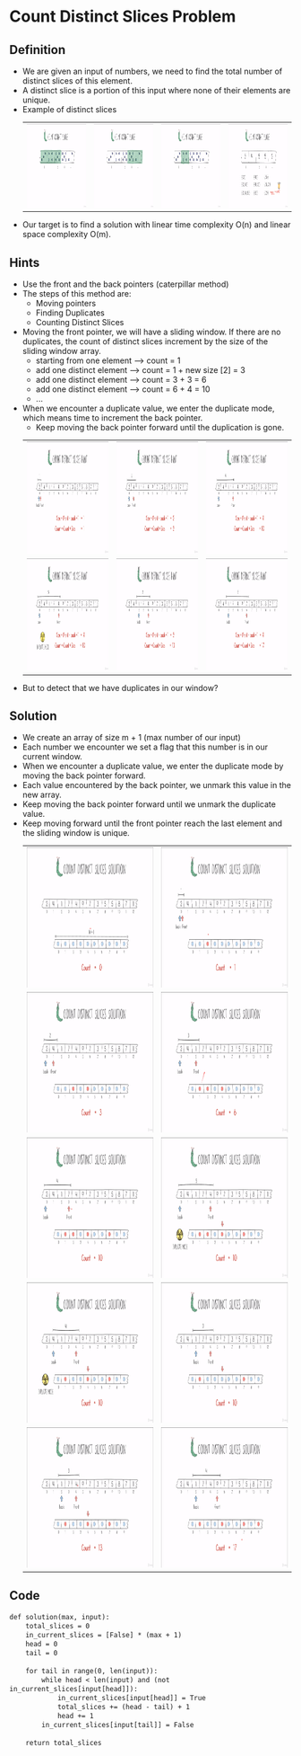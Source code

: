 # Count Distinct Slices Problem

## Definition
- We are given an input of numbers, we need to find the total number of distinct slices of this element.
- A distinct slice is a portion of this input where none of their elements are unique.
- Example of distinct slices
    <table>
        <tr>
            <td><img src="./img/count-distinct-slices-1.png" width="300" height="150" alt="1"></td>
            <td><img src="./img/count-distinct-slices-2.png" width="300" height="150" alt="2"></td>
            <td><img src="./img/count-distinct-slices-3.png" width="300" height="150" alt="3"></td>
            <td><img src="./img/count-distinct-slices-4.png" width="300" height="150" alt="4"></td>
        </tr>
    </table>
- Our target is to find a solution with linear time complexity O(n) and linear space complexity O(m).


## Hints
- Use the front and the back pointers (caterpillar method)
- The steps of this method are:
    - Moving pointers
    - Finding Duplicates
    - Counting Distinct Slices
- Moving the front pointer, we will have a sliding window. If there are no duplicates, the count of distinct slices increment by the size of the sliding window array.
    - starting from one element --> count = 1
    - add one distinct element --> count = 1 + new size [2] = 3
    - add one distinct element --> count = 3 + 3 = 6
    - add one distinct element --> count = 6 + 4 = 10
    - ...
- When we encounter a duplicate value, we enter the duplicate mode, which means time to increment the back pointer.
    - Keep moving the back pointer forward until the duplication is gone.
    <table>
        <tr>
            <td><img src="./img/count-distinct-slices-5.png" width="400" height="200" alt="5"></td>
            <td><img src="./img/count-distinct-slices-6.png" width="400" height="200" alt="6"></td>
            <td><img src="./img/count-distinct-slices-7.png" width="400" height="200" alt="7"></td>
        </tr>
        <tr>
            <td><img src="./img/count-distinct-slices-8.png" width="400" height="200" alt="8"></td>
            <td><img src="./img/count-distinct-slices-9.png" width="400" height="200" alt="9"></td>
            <td><img src="./img/count-distinct-slices-10.png" width="400" height="200" alt="10"></td>
        </tr>
    </table>
- But to detect that we have duplicates in our window?

## Solution
- We create an array of size m + 1 (max number of our input)
- Each number we encounter we set a flag that this number is in our current window.
- When we encounter a duplicate value, we enter the duplicate mode by moving the back pointer forward.
- Each value encountered by the back pointer, we unmark this value in the new array.
- Keep moving the back pointer forward until we unmark the duplicate value.
- Keep moving forward until the front pointer reach the last element and the sliding window is unique.
    <table>
        <tr>
            <td><img src="./img/count-distinct-slices-11.png" width="500" height="250" alt="11"></td>
            <td><img src="./img/count-distinct-slices-12.png" width="500" height="250" alt="12"></td>
        </tr>
        <tr>
            <td><img src="./img/count-distinct-slices-13.png" width="500" height="250" alt="13"></td>
            <td><img src="./img/count-distinct-slices-14.png" width="500" height="250" alt="14"></td>
        </tr>
        <tr>
            <td><img src="./img/count-distinct-slices-15.png" width="500" height="250" alt="15"></td>
            <td><img src="./img/count-distinct-slices-16.png" width="500" height="250" alt="16"></td>
        </tr>
        <tr>
            <td><img src="./img/count-distinct-slices-17.png" width="500" height="250" alt="17"></td>
            <td><img src="./img/count-distinct-slices-18.png" width="500" height="250" alt="18"></td>
        </tr>
        <tr>
            <td><img src="./img/count-distinct-slices-19.png" width="500" height="250" alt="19"></td>
            <td><img src="./img/count-distinct-slices-20.png" width="500" height="250" alt="20"></td>
        </tr>
    </table>


## Code
    def solution(max, input):
        total_slices = 0
        in_current_slices = [False] * (max + 1)
        head = 0
        tail = 0

        for tail in range(0, len(input)):
            while head < len(input) and (not in_current_slices[input[head]]):
                in_current_slices[input[head]] = True
                total_slices += (head - tail) + 1
                head += 1
            in_current_slices[input[tail]] = False
            
        return total_slices
